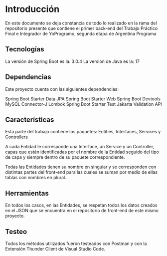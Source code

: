 # Introducción
En este documento se deja constancia de todo lo realizado en la rama del repositorio presente que contiene el primer back-end del Trabajo Práctico Final e Integrador de YoProgramo, segunda etapa de Argentina Programa

## Tecnologías
La versión de Spring Boot es la: 3.0.4
La versión de Java es la: 17

## Dependencias
Este proyecto cuenta con las siguientes dependencias:

Spring Boot Starter Data JPA
Spring Boot Starter Web
Spring Boot Devtools
MySQL Connector-J
Lombok
Spring Boot Starter Test
Jakarta Validation API

## Características
Esta parte del trabajo contiene los paquetes: Entities, Interfaces, Services y Controllers

A cada Entidad le corresponde una Interface, un Service y un Controller, capas que están identificadas por el nombre de la Entidad seguido del tipo de capa y siempre dentro de su paquete correspondiente.

Todas las Entidades tienen su nombre en singular y se corresponden con distintas partes del front-end para las cuales se suman por medio de ellas tablas con nombres en plural.

## Herramientas
En todos los casos, en las Entidades, se respetan todos los datos creados en el JSON que se encuentra en el repositorio de front-end de este mismo proyecto. 

## Testeo
Todos los métodos utilizados fueron testeados con Postman y con la Extensión Thunder Client de Visual Studio Code.
